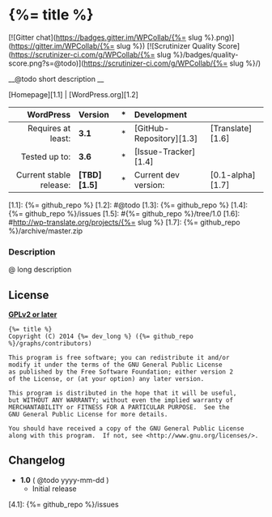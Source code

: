 # {%= title %}
[![Gitter chat](https://badges.gitter.im/WPCollab/{%= slug %}.png)](https://gitter.im/WPCollab/{%= slug %})
[![Scrutinizer Quality Score](https://scrutinizer-ci.com/g/WPCollab/{%= slug %}/badges/quality-score.png?s=@todo)](https://scrutinizer-ci.com/g/WPCollab/{%= slug %}/)

__@todo short description __

[Homepage][1.1] | [WordPress.org][1.2]

| WordPress					| Version			| *		| Development				|					|
| ----:						| :----				| :---: | :----						| :----				|
| Requires at least:		| __3.1__			| *		| [GitHub-Repository][1.3]	| [Translate][1.6]	|
| Tested up to:				| __3.6__			| *		| [Issue-Tracker][1.4]		|					|
| Current stable release:	| __[TBD][1.5]__	| *		| Current dev version:		| [0.1-alpha][1.7]	|

[1.1]: {%= github_repo %}
[1.2]: #@todo
[1.3]: {%= github_repo %}
[1.4]: {%= github_repo %}/issues
[1.5]: #{%= github_repo %}/tree/1.0
[1.6]: #http://wp-translate.org/projects/{%= slug %}
[1.7]: {%= github_repo %}/archive/master.zip

### Description
@ long description


## License
__[GPLv2 or later](http://www.gnu.org/licenses/gpl-2.0.html)__

```
{%= title %}
Copyright (C) 2014 {%= dev_long %} ({%= github_repo %}/graphs/contributors)

This program is free software; you can redistribute it and/or
modify it under the terms of the GNU General Public License
as published by the Free Software Foundation; either version 2
of the License, or (at your option) any later version.

This program is distributed in the hope that it will be useful,
but WITHOUT ANY WARRANTY; without even the implied warranty of
MERCHANTABILITY or FITNESS FOR A PARTICULAR PURPOSE.  See the
GNU General Public License for more details.

You should have received a copy of the GNU General Public License
along with this program.  If not, see <http://www.gnu.org/licenses/>.
```


## Changelog
* __1.0__ ( @todo yyyy-mm-dd )
    * Initial release

[4.1]: {%= github_repo %}/issues

